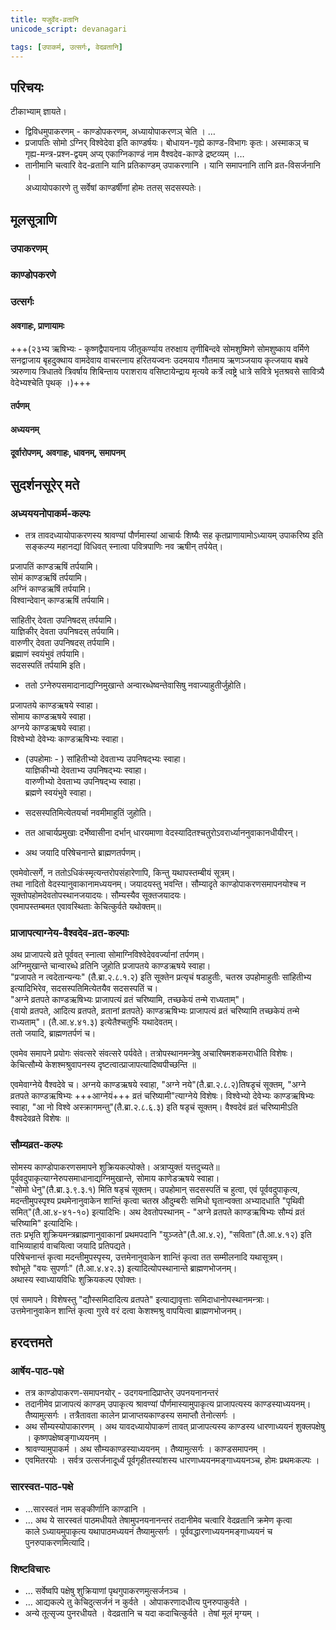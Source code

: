 ```yaml
---
title: यजुर्वेद-व्रतानि
unicode_script: devanagari

tags: [उपाकर्म, उत्सर्गः, वेदव्रतानि]
---
```


## परिचयः
टीकाभ्याम् ज्ञायते।
- द्विविधमुपाकरणम् - काण्डोपकरणम्, अध्यायोपाकरणञ् चेति । …
- प्रजापतिः सोमो ऽग्निर् विश्वेदेवा इति काण्डर्षयः। बोधायन-गृह्ये काण्ड-विभागः कृतः। अस्माकञ् च गृह्य-मन्त्र-प्रश्न-द्वयम् अप्य् एकाग्निकाण्डं नाम वैश्वदेव-काण्डे द्रष्टव्यम् ।…  
- तानीमानि चत्वारि वेद-व्रतानि यानि प्रतिकाण्डम् उपाकरणानि । यानि समापनानि तानि व्रत-विसर्जनानि ।  
अध्यायोपकारणे तु सर्वेषां काण्डर्षीणां होमः ततस् सदसस्पतेः।

## मूलसूत्राणि
### उपाकरणम्
<div class="js_include" url="/vedAH_yajuH/taittirIyam/sUtram/ApastambaH/gRhyam/sUtra-pAThaH/vishvAsa-prastutiH/08_upAkarmotsarjanaprakaraNam/11u_01.md"  newLevelForH1="2" includeTitle="false"> </div>   

<div class="js_include" url="/vedAH_yajuH/taittirIyam/sUtram/ApastambaH/gRhyam/sUtra-pAThaH/vishvAsa-prastutiH/08_upAkarmotsarjanaprakaraNam/11u_02.md"  newLevelForH1="2" includeTitle="false"> </div>  

<div class="js_include" url="/vedAH_yajuH/taittirIyam/sUtram/ApastambaH/gRhyam/sUtra-pAThaH/vishvAsa-prastutiH/08_upAkarmotsarjanaprakaraNam/11u_03.md"  newLevelForH1="2" includeTitle="false"> </div>  

<div class="js_include" url="/vedAH_yajuH/taittirIyam/sUtram/ApastambaH/gRhyam/sUtra-pAThaH/vishvAsa-prastutiH/08_upAkarmotsarjanaprakaraNam/11u_04.md"  newLevelForH1="2" includeTitle="false"> </div>  

<div class="js_include" url="/vedAH_yajuH/taittirIyam/sUtram/ApastambaH/gRhyam/sUtra-pAThaH/vishvAsa-prastutiH/08_upAkarmotsarjanaprakaraNam/11u_05.md"  newLevelForH1="2" includeTitle="false"> </div>  

<div class="js_include" url="/vedAH_yajuH/taittirIyam/sUtram/ApastambaH/gRhyam/sUtra-pAThaH/vishvAsa-prastutiH/08_upAkarmotsarjanaprakaraNam/11u_06.md"  newLevelForH1="2" includeTitle="false"> </div>   

<div class="js_include" url="/vedAH_yajuH/taittirIyam/sUtram/ApastambaH/gRhyam/sUtra-pAThaH/vishvAsa-prastutiH/08_upAkarmotsarjanaprakaraNam/11u_07.md"  newLevelForH1="2" includeTitle="false"> </div>  

### काण्डोपकरणे
<div class="js_include" url="/vedAH_yajuH/taittirIyam/sUtram/ApastambaH/gRhyam/sUtra-pAThaH/vishvAsa-prastutiH/04_vivAhaprakaraNam/08_01_upAkaraNe_samApane.md"  newLevelForH1="2" includeTitle="false"> </div>   

<div class="js_include" url="/vedAH_yajuH/taittirIyam/sUtram/ApastambaH/gRhyam/sUtra-pAThaH/vishvAsa-prastutiH/04_vivAhaprakaraNam/08_02_sadasaspatirdvitIyaH.md"  newLevelForH1="2" includeTitle="false"> </div>  

### उत्सर्गः
<div class="js_include" url="/vedAH_yajuH/taittirIyam/sUtram/ApastambaH/gRhyam/sUtra-pAThaH/vishvAsa-prastutiH/08_upAkarmotsarjanaprakaraNam/11u_08.md"  newLevelForH1="2" includeTitle="false"> </div>   

<div class="js_include" url="/vedAH_yajuH/taittirIyam/sUtram/ApastambaH/gRhyam/sUtra-pAThaH/vishvAsa-prastutiH/08_upAkarmotsarjanaprakaraNam/11u_16.md"  newLevelForH1="2" includeTitle="false"> </div>  

<div class="js_include" url="/vedAH_yajuH/taittirIyam/sUtram/ApastambaH/gRhyam/sUtra-pAThaH/vishvAsa-prastutiH/08_upAkarmotsarjanaprakaraNam/11u_24.md"  newLevelForH1="2" includeTitle="false"> </div>  


#### अवगाहः, प्राणायामः
<div class="js_include" url="/vedAH_yajuH/taittirIyam/sUtram/ApastambaH/gRhyam/sUtra-pAThaH/vishvAsa-prastutiH/08_upAkarmotsarjanaprakaraNam/11u_09.md"  newLevelForH1="2" includeTitle="false"> </div>  

<div class="js_include" url="/vedAH_yajuH/taittirIyam/sUtram/ApastambaH/gRhyam/sUtra-pAThaH/vishvAsa-prastutiH/08_upAkarmotsarjanaprakaraNam/11u_10.md"  newLevelForH1="2" includeTitle="false"> </div>  

<div class="js_include" url="/vedAH_yajuH/taittirIyam/sUtram/ApastambaH/gRhyam/sUtra-pAThaH/vishvAsa-prastutiH/08_upAkarmotsarjanaprakaraNam/11u_11.md"  newLevelForH1="2" includeTitle="false"> </div>  

<div class="js_include" url="/vedAH_yajuH/taittirIyam/sUtram/ApastambaH/gRhyam/sUtra-pAThaH/vishvAsa-prastutiH/08_upAkarmotsarjanaprakaraNam/11u_12.md"  newLevelForH1="2" includeTitle="false"> </div>  
+++(२३भ्य ऋषिभ्यः - कृष्णद्वैपायनाय जीतूकर्ण्याय तरुक्षाय तृणीबिन्दवे सोमशुष्मिणे सोमशुष्काय वर्मिणे सनद्वाजाय बृहदुक्थाय वामदेवाय वाचरत्नाय हरितयज्वनः उदमयाय गौतमाय ऋणञ्जयाय कृत्जयाय बभ्रवे त्र्यरुणाय त्रिधातवे त्रिवर्षाय शिबिन्ताय पराशराय वसिष्टायेन्द्राय मृत्यवे कर्त्रे त्वष्ट्रे धात्रे सवित्रे भृतश्रवसे सावित्र्यै वेदेभ्यश्चेति पृथक् ।)+++

<div class="js_include" url="/vedAH_yajuH/taittirIyam/sUtram/ApastambaH/gRhyam/sUtra-pAThaH/vishvAsa-prastutiH/08_upAkarmotsarjanaprakaraNam/11u_13.md"  newLevelForH1="2" includeTitle="false"> </div>  

<div class="js_include" url="/vedAH_yajuH/taittirIyam/sUtram/ApastambaH/gRhyam/sUtra-pAThaH/vishvAsa-prastutiH/08_upAkarmotsarjanaprakaraNam/11u_14.md"  newLevelForH1="2" includeTitle="false"> </div>  

#### तर्पणम्
<div class="js_include" url="/vedAH_yajuH/taittirIyam/sUtram/ApastambaH/gRhyam/sUtra-pAThaH/vishvAsa-prastutiH/08_upAkarmotsarjanaprakaraNam/11u_15.md"  newLevelForH1="2" includeTitle="false"> </div>  

#### अध्ययनम्
<div class="js_include" url="/vedAH_yajuH/taittirIyam/sUtram/ApastambaH/gRhyam/sUtra-pAThaH/vishvAsa-prastutiH/08_upAkarmotsarjanaprakaraNam/11u_17.md"  newLevelForH1="2" includeTitle="false"> </div>   

<div class="js_include" url="/vedAH_yajuH/taittirIyam/sUtram/ApastambaH/gRhyam/sUtra-pAThaH/vishvAsa-prastutiH/08_upAkarmotsarjanaprakaraNam/11u_18.md"  newLevelForH1="2" includeTitle="false"> </div>  

#### दूर्वारोपणम्, अवगाहः, धावनम्, समापनम्
<div class="js_include" url="/vedAH_yajuH/taittirIyam/sUtram/ApastambaH/gRhyam/sUtra-pAThaH/vishvAsa-prastutiH/08_upAkarmotsarjanaprakaraNam/11u_19.md"  newLevelForH1="2" includeTitle="false"> </div>  

<div class="js_include" url="/vedAH_yajuH/taittirIyam/sUtram/ApastambaH/gRhyam/sUtra-pAThaH/vishvAsa-prastutiH/08_upAkarmotsarjanaprakaraNam/11u_20.md"  newLevelForH1="2" includeTitle="false"> </div>  

<div class="js_include" url="/vedAH_yajuH/taittirIyam/sUtram/ApastambaH/gRhyam/sUtra-pAThaH/vishvAsa-prastutiH/08_upAkarmotsarjanaprakaraNam/11u_21.md"  newLevelForH1="2" includeTitle="false"> </div>  

<div class="js_include" url="/vedAH_yajuH/taittirIyam/sUtram/ApastambaH/gRhyam/sUtra-pAThaH/vishvAsa-prastutiH/08_upAkarmotsarjanaprakaraNam/11u_22.md"  newLevelForH1="2" includeTitle="false"> </div>  

<div class="js_include" url="/vedAH_yajuH/taittirIyam/sUtram/ApastambaH/gRhyam/sUtra-pAThaH/vishvAsa-prastutiH/08_upAkarmotsarjanaprakaraNam/11u_23.md"  newLevelForH1="2" includeTitle="false"> </div>  

<div class="js_include" url="/vedAH_yajuH/taittirIyam/sUtram/ApastambaH/gRhyam/sUtra-pAThaH/vishvAsa-prastutiH/08_upAkarmotsarjanaprakaraNam/11u_25.md"  newLevelForH1="2" includeTitle="false"> </div>  


## सुदर्शनसूरेर् मते

### अध्यययनोपाकर्म-कल्पः

- तत्र तावदध्यायोपाकरणस्य श्रावण्यां पौर्णमास्यां आचार्यः शिष्यैः सह कृतप्राणायामोऽध्यायम् उपाकरिष्य इति सङ्कल्प्य महानद्यां विधिवत् स्नात्वा पवित्रपाणिः नव ऋषीन् तर्पयेत्।

प्रजापतिं काण्डऋषिं तर्पयामि।  
सोमं काण्डऋषिं तर्पयामि।  
अग्निं काण्डऋषिं तर्पयामि।  
विश्वान्देवान् काण्डऋषिं तर्पयामि।

सांहितीर् देवता उपनिषदस् तर्पयामि।  
याज्ञिकीर् देवता उपनिषदस् तर्पयामि।  
वारुणीर् देवता उपनिषदस् तर्पयामि।  
ब्रह्माणं स्वयंभुवं तर्पयामि।  
सदसस्पतिं तर्पयामि इति।

- ततो ऽग्नेरुपसमादानाद्यग्निमुखान्ते अन्वारब्धेष्वन्तेवासिषु नवाज्याहुतीर्जुहोति।

प्रजापतये काण्डऋषये स्वाहा।  
सोमाय काण्डऋषये स्वाहा।  
अग्नये काण्डऋषये स्वाहा।  
विश्वेभ्यो देवेभ्यः काण्डऋषिभ्यः स्वाहा।

- (उपहोमाः - ) सांहितीभ्यो देवताभ्य उपनिषद्भ्यः स्वाहा।  
याज्ञिकीभ्यो देवताभ्य उपनिषद्भ्यः स्वाहा।  
वारुणीभ्यो देवताभ्य उपनिषद्भ्य स्वाहा।  
ब्रह्मणे स्वयंभुवे स्वाहा।

- सदसस्पतिमित्येतयर्चा नवमीमाहुतिं जुहोति।
- तत आचार्यप्रमुखाः दर्भेष्वासीना दर्भान् धारयमाणा वेदस्यादितश्चतुरोऽवरार्ध्याननुवाकानधीयीरन्।
- अथ जयादि परिषेचनान्ते ब्राह्मणतर्पणम्।

एवमेवोत्सर्गे, न ततोऽधिकंस्मृत्यन्तरोपसंहारेणापि, किन्तु यथापस्तम्बीयं सूत्रम्।  
तथा नादितो वेदस्यानुवाकानामध्ययनम्। जयादयस्तु भवन्ति। सौम्यादृते काण्डोपाकरणसमापनयोश्च न सूक्तोपहोमदेवतोपस्थानजयादयः। सौम्यस्यैव सूक्तजयादयः।  
एवमापस्तम्बमत एवावस्थिताः केचित्कुर्वते यथोक्तम्॥

### प्राजापत्याग्नेय-वैश्वदेव-व्रत-कल्पाः

अथ प्राजापत्ये व्रते पूर्ववत् स्नात्वा सोमाग्निविश्वेदेववर्ज्यानां तर्पणम्।  
अग्निमुखान्ते चान्वारब्धे व्रतिनि जुहोति प्रजापतये काण्डऋषये स्वाहा।  
"प्रजापते न त्वदेतान्यन्यः" (तै.ब्रा.२.८.१.२) इति सूक्तेन प्रत्यृचं षडाहुतीः, चतस्र उपहोमाहुतीः सांहितीभ्य इत्यादिभिरेव, सदसस्पतिमित्येतयैव सदसस्पतिं च।  
"अग्ने व्रतपते काण्डऋषिभ्यः प्राजापत्यं व्रतं चरिष्यामि, तच्छकेयं तन्मे राध्यताम्"।  
{वायो व्रतपते, आदित्य व्रतपते, व्रतानां व्रतपते} काण्डऋषिभ्यः प्राजापत्यं व्रतं चरिष्यामि तच्छकेयं तन्मे राध्यताम्"। (तै.आ.४.४१.३) इत्येतैश्चतुर्भिः यथादेवतम्।  
ततो जयादि, ब्राह्मणतर्पणं च।

एवमेव समापने प्रयोगः संवत्सरे संवत्सरे पर्यवेते।
तत्रोपस्थानमन्त्रेषु अचारिषमशकमराधीति विशेषः।
केचित्सौम्ये केशश्मश्रुवापनस्य दृष्टत्वात्प्राजापत्यादिष्वपीच्छन्ति ॥

एवमेवाग्नेये वैश्वदेवे च। अग्नये काण्डऋषये स्वाहा, "अग्ने नये"(तै.ब्रा.२.८.२)तिषडृचं सूक्तम्, "अग्ने व्रतपते काण्डऋषिभ्यः +++आग्नेयं+++ व्रतं चरिष्यामी"त्याग्नेये विशेषः। विश्वेभ्यो देवेभ्यः काण्डऋषिभ्यः स्वाहा, "आ नो विश्वे अस्क्रागमन्तु"(तै.ब्रा.२.८.६.३) इति षडृचं सूक्तम्।
वैश्वदेवं व्रतं चरिष्यामीऽति वैश्वदेवव्रते विशेषः ॥

### सौम्यव्रत-कल्पः

सोमस्य काण्डोपाकरणसमापने शुक्रियकल्पोक्ते। अत्राप्युक्तं यत्तदुच्यते॥ पूर्ववदुपाकृत्याग्नेरुपसमाधानाद्यग्निमुखान्ते, सोमाय काणेडऋषये स्वाहा।  
"सोमो धेनु"(तै.ब्रा.३.९.३.१) मिति षडृचं सूक्तम्। उपहोमान् सदसस्पतिं च हुत्वा, एवं पूर्ववदुपाकृत्य, मदन्तीमुपस्पृश्य प्रथमेनानुवाकेन शान्तिं कृत्वा चतस्र औदुम्बरीः समिधो घृतान्वक्ता अभ्यादधाति "पृथिवी समित्"(तै.आ.४-४१-१०) इत्यादिभिः।
अथ देवतोपस्थानम् - "अग्ने व्रतपते काण्डऋषिभ्यः सौम्यं व्रतं चरिष्यामि" इत्यादिभिः।  
ततः प्रभृति शुक्रियमन्त्रब्राह्मणानुवाकानां प्रथमपदानि "युञ्जते"(तै.आ.४.२), "सविता"(तै.आ.४.१२) इति वाभिव्याहार्य वाचयित्वा जयादि प्रतिपद्यते।  
परिषेचनान्तं कृत्वा मदन्तीमुपस्पृस्य, उत्तमेनानुवाकेन शान्तिं कृत्वा तत सम्मीलनादि यथासूत्रम्।  
श्वोभूते "वयः सुपर्णाः" (तै.आ.४.४२.३) इत्यादित्योपस्थानान्ते ब्राह्मणभोजनम्।  
अथास्य स्वाध्यायविधिः शुक्रियकल्प एवोक्तः।

एवं समापने। विशेषस्तु "द्यौस्समिदादित्य व्रतपते" इत्याद्यावृत्ताः समिदाधानोपस्थानमन्त्राः।  
उत्तमेनानुवाकेन शान्तिं कृत्वा गुरवे वरं दत्वा केशश्मश्रु वापयित्वा ब्राह्मणभोजनम्।


## हरदत्तमते
###  आर्षेय-पाठ-पक्षे
- तत्र काण्डोपाकरण-समापनयोर् - उदगयनादिप्राप्तेर् उपनयनानन्तरं  
- तदानीमेव प्राजापत्यं काण्डम् उपाकृत्य श्रावण्यां पौर्णमास्यामुपाकृत्य प्राजापत्यस्य काण्डस्याध्ययनम्। तैष्यामुत्सर्गः । तत्रैतावता कालेन प्राजाप्तयकाण्डस्य समाप्तौ तेनोत्सर्गः ।  
- अथ सौम्यस्योपाकारणम् । अथ यावदध्यायोपाकणं तावत् प्राजापत्यस्य काण्डस्य धारणाध्ययनं शुक्लपक्षेषु । कृष्णपक्षेष्वङ्गाध्ययनम् ।  
- श्रावण्यामुपाकर्म । अथ सौम्यकाण्डस्याध्ययनम् । तैष्यामुत्सर्गः । काण्डसमापनम् ।
- एवमितरयोः । सर्वत्र उत्सर्जनादूर्ध्वं पूर्वगृहीतस्यांशस्य धारणाध्ययनमङ्गाध्ययनञ्च, होमः प्रथमःकल्पः ।

### सारस्वत-पाठ-पक्षे
- …सारस्वतं नाम सङ्कीर्णानि काण्डानि ।
- … अथ ये सारस्वतं पाठमधीयते तेषामुपनयनानन्तरं तदानीमेव चत्वारि वेदव्रतानि क्रमेण कृत्वा  
काले ऽध्यायमुपाकृत्य यथापाठमध्ययनं तैष्यामुत्सर्गः । पूर्ववद्धारणाध्ययनमङ्गाध्ययनं च पुनरुपाकरणमित्यादि।  

### शिष्टविचारः
- …  सर्वेष्वपि पक्षेषु शुक्रियाणां पृथगुपाकरणमुत्सर्जनञ्च ।  
- … आद्यकल्पे तु केचिदुत्सर्जनं न कुर्वते । ओपाकरणादधीत्य पुनरुपाकुर्वते ।  
- अन्ये तूत्सृज्य पुनरधीयते । वेदव्रतानि च यदा कदाचित्कुर्वते । तेषां मूलं मृग्यम् ।
